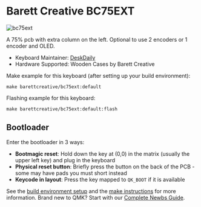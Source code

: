 # Barett Creative BC75EXT

![bc75ext](https://i.imgur.com/lPEKftHhl.png)

A 75% pcb with extra column on the left. Optional to use 2 encoders or 1 encoder and OLED.

* Keyboard Maintainer: [DeskDaily](https://github.com/DeskDaily)
* Hardware Supported: Wooden Cases by Barett Creative

Make example for this keyboard (after setting up your build environment):

    make barettcreative/bc75ext:default
	
Flashing example for this keyboard:

    make barettcreative/bc75ext:default:flash

## Bootloader

Enter the bootloader in 3 ways:

* **Bootmagic reset**: Hold down the key at (0,0) in the matrix (usually the upper left key) and plug in the keyboard
* **Physical reset button**: Briefly press the button on the back of the PCB - some may have pads you must short instead
* **Keycode in layout**: Press the key mapped to `QK_BOOT` if it is available

See the [build environment setup](https://docs.qmk.fm/#/getting_started_build_tools) and the [make instructions](https://docs.qmk.fm/#/getting_started_make_guide) for more information. Brand new to QMK? Start with our [Complete Newbs Guide](https://docs.qmk.fm/#/newbs).